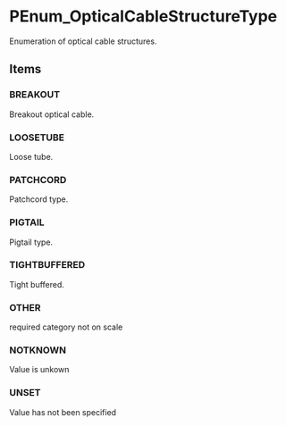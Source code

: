# PEnum_OpticalCableStructureType

Enumeration of optical cable structures.<!-- end of definition -->

## Items

### BREAKOUT
Breakout optical cable.

### LOOSETUBE
Loose tube.

### PATCHCORD
Patchcord type.

### PIGTAIL
Pigtail type.

### TIGHTBUFFERED
Tight buffered.

### OTHER
required category not on scale

### NOTKNOWN
Value is unkown

### UNSET
Value has not been specified
